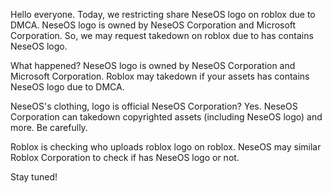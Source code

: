 Hello everyone. Today, we restricting share NeseOS logo on roblox due to DMCA. NeseOS logo is owned by NeseOS Corporation and Microsoft Corporation. So, we may request takedown on roblox due to has contains NeseOS logo. 

What happened? 
NeseOS logo is owned by NeseOS Corporation and Microsoft Corporation. Roblox may takedown if your assets has contains NeseOS logo due to DMCA. 

NeseOS's clothing, logo is official NeseOS Corporation?
Yes. NeseOS Corporation can takedown copyrighted assets (including NeseOS logo) and more. Be carefully. 

Roblox is checking who uploads roblox logo on roblox. NeseOS may similar Roblox Corporation to check if has NeseOS logo or not.

Stay tuned!

